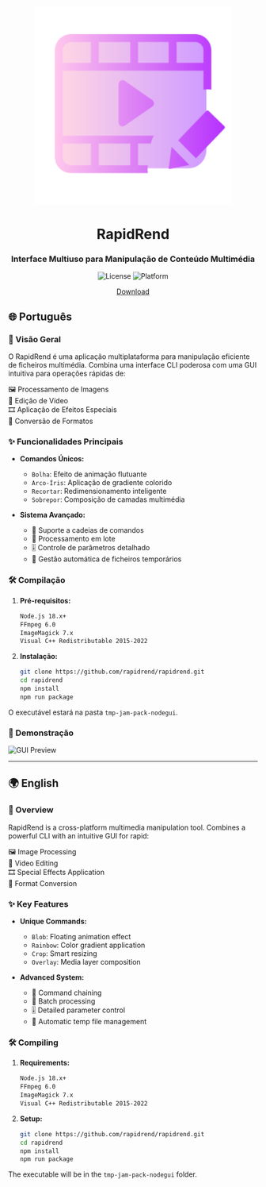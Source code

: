 <p align="center">
  <img src="https://raw.githubusercontent.com/rapidrend/rapidrend/main/assets/gui/app.svg" alt="RapidRend Logo" width="400">
</p>

<h1 align="center">RapidRend</h1>
<h3 align="center">Interface Multiuso para Manipulação de Conteúdo Multimédia</h3>

<div align="center">
  <img alt="License" src="https://img.shields.io/badge/License-GPLv3-blue">
  <img alt="Platform" src="https://img.shields.io/badge/Platform-Windows%20|%20macOS%20|%20Linux-green">
</div>

<p align="center">
  <a href="https://github.com/rapidrend/rapidrend/releases">Download</a>
</p>

## 🌐 Português

### 📖 Visão Geral
O RapidRend é uma aplicação multiplataforma para manipulação eficiente de ficheiros multimédia. Combina uma interface CLI poderosa com uma GUI intuitiva para operações rápidas de:

🖼️ Processamento de Imagens  
🎥 Edição de Vídeo  
🎞️ Aplicação de Efeitos Especiais  
🔄 Conversão de Formatos  

### ✨ Funcionalidades Principais
- **Comandos Únicos:**
  - `Bolha`: Efeito de animação flutuante
  - `Arco-Íris`: Aplicação de gradiente colorido
  - `Recortar`: Redimensionamento inteligente
  - `Sobrepor`: Composição de camadas multimédia

- **Sistema Avançado:**
  - 🧩 Suporte a cadeias de comandos
  - 🔄 Processamento em lote
  - 🎚️ Controle de parâmetros detalhado
  - 📁 Gestão automática de ficheiros temporários

### 🛠️ Compilação
1. **Pré-requisitos:**
   ```bash
   Node.js 18.x+
   FFmpeg 6.0
   ImageMagick 7.x
   Visual C++ Redistributable 2015-2022
   ```

2. **Instalação:**
   ```bash
   git clone https://github.com/rapidrend/rapidrend.git
   cd rapidrend
   npm install
   npm run package
   ```

O executável estará na pasta `tmp-jam-pack-nodegui`.

### 📸 Demonstração
![GUI Preview](docs/gui-preview.png)

---

## 🌍 English

### 📖 Overview
RapidRend is a cross-platform multimedia manipulation tool. Combines a powerful CLI with an intuitive GUI for rapid:

🖼️ Image Processing  
🎥 Video Editing  
🎞️ Special Effects Application  
🔄 Format Conversion  

### ✨ Key Features
- **Unique Commands:**
  - `Blob`: Floating animation effect
  - `Rainbow`: Color gradient application
  - `Crop`: Smart resizing
  - `Overlay`: Media layer composition

- **Advanced System:**
  - 🧩 Command chaining
  - 🔄 Batch processing
  - 🎚️ Detailed parameter control
  - 📁 Automatic temp file management

### 🛠️ Compiling
1. **Requirements:**
   ```bash
   Node.js 18.x+
   FFmpeg 6.0
   ImageMagick 7.x
   Visual C++ Redistributable 2015-2022
   ```

2. **Setup:**
   ```bash
   git clone https://github.com/rapidrend/rapidrend.git
   cd rapidrend
   npm install
   npm run package
   ```

The executable will be in the `tmp-jam-pack-nodegui` folder.

